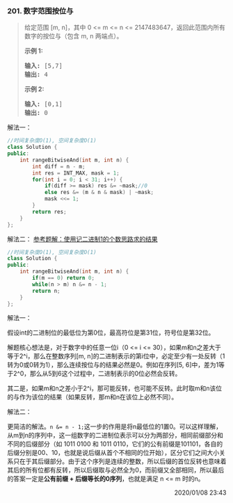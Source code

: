 ### 201. 数字范围按位与

> <div><p>给定范围 [m, n]，其中 0 &lt;= m &lt;= n &lt;= 2147483647，返回此范围内所有数字的按位与（包含 m, n 两端点）。</p>
> 
> <p><strong>示例 1:&nbsp;</strong></p>
> 
> <pre><strong>输入:</strong> [5,7]
> <strong>输出:</strong> 4</pre>
> 
> <p><strong>示例 2:</strong></p>
> 
> <pre><strong>输入:</strong> [0,1]
> <strong>输出:</strong> 0</pre>
> </div>

解法一：
```cpp
//时间复杂度O(1), 空间复杂度O(1)
class Solution {
public:
    int rangeBitwiseAnd(int m, int n) {
        int diff = n - m;
        int res = INT_MAX, mask = 1;
        for(int i = 0; i < 31; i++) {
            if(diff >= mask) res &= ~mask;//0
            else res &= (m & n & mask) | ~mask;
            mask <<= 1;
        }
        return res;
    }
};
```

解法二：
[参考题解：使用记二进制1的个数思路求的结果](https://leetcode-cn.com/problems/bitwise-and-of-numbers-range/solution/shi-yong-ji-er-jin-zhi-1de-ge-shu-si-lu-qiu-de-jie/)
```cpp
//时间复杂度O(1), 空间复杂度O(1)
class Solution {
public:
    int rangeBitwiseAnd(int m, int n) {
        if(m == 0) return 0;
        while(n > m) n &= n - 1;
        return n;
    }
};
```

解法一：

假设int的二进制位的最低位为第0位，最高符位是第31位，符号位是第32位。

解题核心想法是，对于数字中的任意一位i（0 <= i <= 30），如果m和n之差大于等于2^i，那么在整数序列[m, n]的二进制表示的第i位中，必定至少有一处反转（1转为0或0转为1），那么连续按位与的结果必然是0。例如在序列[5, 6]中，差为1等于2^0，那么从5到6这个过程中，二进制表示的0位必然会反转。

其二是，如果m和n之差小于2^i，那可能反转，也可能不反转。此时取m和n该位的与作为该位的结果（如果反转，那m和n在该位上必然不同）。

解法二：

更简洁的解法。`n &= n - 1;`这一步的作用是将n最低位的1置0。可以这样理解，从m到n的序列中，这一组数字的二进制位表示可以分为两部分，相同前缀部分和不同的后缀部分（如 1011 0100 和 1011 0110，它们的公有前缀是101101，各自的后缀分别是00、10，也就是说后缀从首个不相同的位开始），区分它们之间大小关系只在于其后缀部分。由于这个序列是连续的整数，所以后缀的首位反转也意味着其后的所有位都有反转，所以后缀取与必然全为0，而前缀又全部相同，所以最后的答案一定是**公有前缀 + 后缀等长的0序列**，也就是满足 n <= m 时的n。

<div style="text-align: right"> 2020/01/08 23:43 </div>
